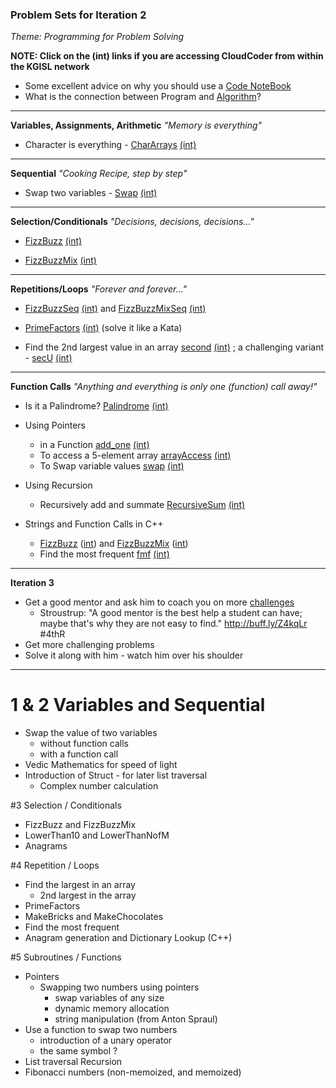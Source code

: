 ### Problem Sets for Iteration 2
_Theme: Programming for Problem Solving_

**NOTE: Click on the (int) links if you are accessing CloudCoder from within the KGISL network**

- Some excellent advice on why you should use a [Code NoteBook](docs/Java%20Rockstar.md)
- What is the connection between Program and [Algorithm](docs/Algorithm%20and%20Programs.png)?

---
**Variables, Assignments, Arithmetic** _"Memory is everything"_
- Character is everything - [CharArrays](https://cloudcoder.kgisl.com/cloudcoder/#exercise?c=26,p=1007)
  [(int)](https://10.100.1.147/cloudcoder/#exercise?c=26,p=1007)
	 
---
**Sequential** _"Cooking Recipe, step by step"_

- Swap two variables - [Swap](https://cloudcoder.kgisl.com/cloudcoder/#exercise?c=2,p=217) 
  [(int)](https://10.100.1.147/cloudcoder/#exercise?c=2,p=217)


---
**Selection/Conditionals** _"Decisions, decisions, decisions..."_

- [FizzBuzz](https://cloudcoder.kgisl.com/cloudcoder/#exercise?c=27,p=963)
  [(int)](https://10.100.1.147/cloudcoder/#exercise?c=27,p=963)

- [FizzBuzzMix](https://cloudcoder.kgisl.com/cloudcoder/#exercise?c=27,p=964)
  [(int)](https://10.100.1.147/cloudcoder/#exercise?c=27,p=964)

---
**Repetitions/Loops** _"Forever and forever..."_

- [FizzBuzzSeq](https://cloudcoder.kgisl.com/cloudcoder/#exercise?c=29,p=965)
  [(int)](https://10.100.1.147/cloudcoder/#exercise?c=29,p=965) and 
  [FizzBuzzMixSeq](https://cloudcoder.kgisl.com/cloudcoder/#exercise?c=29,p=966)
  [(int)](https://10.100.1.147/cloudcoder/#exercise?c=29,p=966)

- [PrimeFactors](https://10.100.1.147/cloudcoder/#exercise?c=28,p=936) 
  [(int)](https://cloudcoder.kgisl.com/cloudcoder/#exercise?c=29,p=966)
  (solve it like a Kata)

- Find the 2nd largest value in an array [second](https://cloudcoder.kgisl.com/cloudcoder/#exercise?c=30,p=974)
  [(int)](https://10.100.1.147/cloudcoder/#exercise?c=30,p=974)
  ; a challenging variant - [secU](https://cloudcoder.kgisl.com/cloudcoder/#exercise?c=30,p=975)
  [(int)](https://10.100.1.147/cloudcoder/#exercise?c=30,p=975)

  
---
**Function Calls** _"Anything and everything is only one (function) call away!"_

- Is it a Palindrome? [Palindrome](https://cloudcoder.kgisl.com/cloudcoder/#exercise?c=29,p=960)
  [(int)](https://10.100.1.147/cloudcoder/#exercise?c=29,p=960)

- Using Pointers
  - in a Function [add_one](https://cloudcoder.kgisl.com/cloudcoder/#exercise?c=33,p=967)
    [(int)](https://10.100.1.147/cloudcoder/#exercise?c=33,p=967)
  - To access a 5-element array [arrayAccess](https://cloudcoder.kgisl.com/cloudcoder/#exercise?c=33,p=920)
    [(int)](https://10.100.1.147/cloudcoder/#exercise?c=33,p=967)
  - To Swap variable values [swap](https://cloudcoder.kgisl.com/cloudcoder/#exercise?c=33,p=924)
    [(int)](https://10.100.1.147/cloudcoder/#exercise?c=33,p=967)

- Using Recursion
   - Recursively add and summate [RecursiveSum](https://cloudcoder.kgisl.com/cloudcoder/#exercise?c=31,p=1008)
     [(int)](https://10.100.1.147/cloudcoder/#exercise?c=31,p=1008) 

- Strings and Function Calls in C++
    - [FizzBuzz][fb] ([int][fbi]) and [FizzBuzzMix][fbm] ([int][fbmi])
    - Find the most frequent [fmf](https://cloudcoder.kgisl.com/cloudcoder/#exercise?c=18,p=868)
      [(int)](https://10.100.1.147/cloudcoder/#exercise?c=18,p=868)
  
---
**Iteration 3**
 - Get a good mentor and ask him to coach you on more [challenges][Mentor20] 
   - Stroustrup: "A good mentor is the best help a student can have; 
                 maybe that's why they are not easy to find."
                 http://buff.ly/Z4kqLr #4thR
 - Get more challenging problems
 - Solve it along with him - watch him over his shoulder

[Mentor20]:http://goo.gl/I3nHp1  "20 problems for Mentoring"


[fb]: https://cloudcoder.kgisl.com/cloudcoder/#exercise?c=30,p=971
[fbm]: https://cloudcoder.kgisl.com/cloudcoder/#exercise?c=30,p=972
[fbi]: https://10.100.1.147/cloudcoder/#exercise?c=30,p=971
[fbmi]: https://10.100.1.147/cloudcoder/#exercise?c=30,p=972

 
---

# 1 & 2  Variables and Sequential
  - Swap the value of two variables
    - without function calls
    - with a function call
  - Vedic Mathematics for speed of light
  - Introduction of Struct - for later list traversal
    - Complex number calculation

#3 Selection / Conditionals
  - FizzBuzz and FizzBuzzMix
  - LowerThan10 and LowerThanNofM
  - Anagrams

#4 Repetition / Loops
  - Find the largest in an array
    - 2nd largest in the array
  - PrimeFactors
  - MakeBricks and MakeChocolates
  - Find the most frequent
  - Anagram generation and Dictionary Lookup (C++)

#5 Subroutines / Functions
  - Pointers 
    - Swapping two numbers using pointers
      - swap variables of any size 
      - dynamic memory allocation
      - string manipulation (from Anton Spraul)
  - Use a function to swap two numbers
    - introduction of a unary operator
    - the same symbol ?
  - List traversal
  Recursion 
  - Fibonacci numbers (non-memoized, and memoized)

